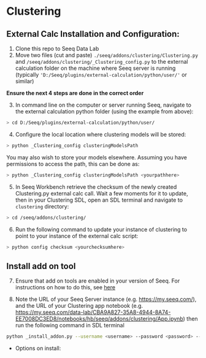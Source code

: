 # Clustering

## External Calc Installation and Configuration:

1. Clone this repo to Seeq Data Lab
2. Move two files (cut and paste) `./seeq/addons/clustering/Clustering.py` and `/seeq/addons/clustering/_Clustering_config.py` to the external calculation folder on the machine where Seeq server is running (typically `'D:/Seeq/plugins/external-calculation/python/user/'` or similar)

**Ensure the next 4 steps are done in the correct order**

3. In command line on the computer or server running Seeq, navigate to the external calculation python folder (using the example from above):
```bash
> cd D:/Seeq/plugins/external-calculation/python/user/
```
4. Configure the local location where clustering models will be stored:

```bash
> python _Clustering_config clusteringModelsPath
```

You may also wish to store your models elsewhere. Assuming you have permissions to access the path, this can be done as:

```bash
> python _Clustering_config clusteringModelsPath <yourpathhere>
```

5. In Seeq Workbench retrieve the checksum of the newly created Clustering.py external calc call. Wait a few moments for it to update, then in your Clustering SDL, open an SDL terminal and navigate to `clustering` directory:

```bash
> cd /seeq/addons/clustering/
```

6. Run the following command to update your instance of clustering to point to your instance of the external calc script:

```bash
> python config checksum <yourchecksumhere>
```
## Install add on tool

7. Ensure that add on tools are enabled in your version of Seeq. For instructions on how to do this, see 
[here](https://seeq.atlassian.net/wiki/spaces/KB/pages/961675391/Add-on+Tool+Administration+and+Development#Add-on-Tools-appear-in-an-%E2%80%9CAdd-ons%E2%80%9D-group-on-the-Seeq-Tools-panel.-These-tools-typically-open-an-appmode-SDL-notebook)

8. Note the URL of your Seeq Server instance (e.g. https://my.seeq.com/), and the URL of your Clustering app notebook (e.g. https://my.seeq.com/data-lab/CBA9A827-35A8-4944-8A74-EE7008DC3ED8/notebooks/hb/seeq/addons/clustering/App.ipynb) then run the following command in SDL terminal

```bash
python _install_addon.py --username <username> --password <password> --seeq_url <seeq_server_url> --app_url <app_notebook_url>
```

 - Options on install:
